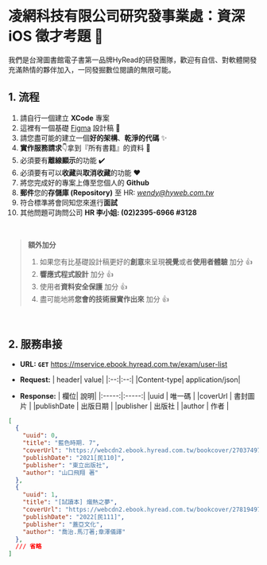 # 凌網科技有限公司研究發事業處：資深 iOS 徵才考題 🚀

我們是台灣圖書館電子書第一品牌HyRead的研發團隊，歡迎有自信、對軟體開發充滿熱情的夥伴加入，一同發掘數位閱讀的無限可能。

## 1. 流程

1. 請自行一個建立 **XCode** 專案
2. 這裡有一個基礎 [Figma](https://www.figma.com/file/4aAUNkjFEd8q5RF1zbzCrI/HyRead?node-id=0%3A1) 設計稿 👋
3. 請您盡可能的建立一個**好的架構**、**乾淨的代碼** ✨
4. **實作服務請求**👇拿到『所有書籍』的資料 📕
5. 必須要有**離線顯示**的功能 ✔️
6. 必須要有可以**收藏**與**取消收藏**的功能 ❤️
7. 將您完成好的專案上傳至您個人的 **Github**
8. **郵件**您的**存儲庫 (Repository)** 至 HR: *wendy@hyweb.com.tw*
9. 符合標準將會同知您來進行**面試**
10. 其他問題可詢問公司 **HR 李小姐: (02)2395-6966 #3128**

<br>

> **額外加分**
> 1. 如果您有比基礎設計稿更好的**創意**來呈現**視覺**或者**使用者體驗** 加分 👍
> 2. **響應式程式設計** 加分 👍
> 3. 使用者**資料安全保護** 加分 👍
> 4. 盡可能地將**您會的技術展實作出來** 加分 👍

<br>

## 2. 服務串接

- **URL:**
    **`GET`**  https://mservice.ebook.hyread.com.tw/exam/user-list

- **Request:**
    | header|  value|
    |:--:|:--:|
    |Content-type| application/json|

- **Response:**
    | 欄位|  說明|
    |:-----:|:-----:|
    |uuid |  唯一碼 |
    |coverUrl |  書封圖片 |
    |publishDate |  出版日期 |
    |publisher |  出版社 |
    |author |  作者 |

```json
[
  {
    "uuid": 0,
    "title": "藍色時期. 7",
    "coverUrl": "https://webcdn2.ebook.hyread.com.tw/bookcover/270374978957267916620215022111051.jpg",
    "publishDate": "2021[民110]",
    "publisher": "東立出版社",
    "author": "山口飛翔 著"
  },
  {
    "uuid": 1,
    "title": "[試讀本] 熾熱之夢",
    "coverUrl": "https://webcdn2.ebook.hyread.com.tw/bookcover/278194978986319625920223411010153.jpg",
    "publishDate": "2022[民111]",
    "publisher": "蓋亞文化",
    "author": "喬治.馬汀著;章澤儀譯"
  },
  /// 省略
]
```